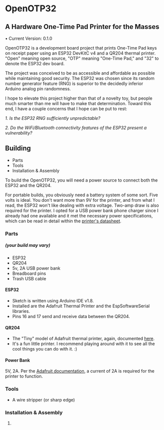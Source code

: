 # OpenOTP32
## A Hardware One-Time Pad Printer for the Masses

• Current Version: 0.1.0


OpenOTP32 is a development board project that prints One-Time Pad keys on receipt paper using an ESP32 DevKitC v4 and a QR204 thermal printer. "Open" meaning open source, "OTP" meaning "One-Time Pad," and "32" to denote the ESP32 dev board.

The project was conceived to be as accessible and affordable as possible while maintaining good security.
The ESP32 was chosen since its random number generator feature (RNG) is superior to the decidedly inferior Arduino analog pin randomness.

I hope to elevate this project higher than that of a novelty toy, but people much smarter than me will have to make that determination. Toward this end, I have a couple concerns that I hope can be put to rest:

*1. Is the ESP32 RNG sufficiently unpredictable?*

*2. Do the WiFi/Bluetooth connectivity features of the ESP32 present a vulnerability?*

## Building
- Parts
- Tools
- Installation & Assembly

To build the OpenOTP32, you will need a power source to connect both the ESP32 and the QR204.

For portable builds, you obviously need a battery system of some sort. Five volts is ideal. You don't want more than 9V for the printer, and from what I read, the ESP32 won't like dealing with extra voltage. Two-amp draw is also required for the printer. I opted for a USB power bank phone charger since I already had one available and it met the necessary power specifications, which can be read in detail within the [printer's datasheet](https://cdn-learn.adafruit.com/downloads/pdf/mini-thermal-receipt-printer.pdf).

### Parts
##### (your build may vary)
- ESP32
- QR204
- 5v, 2A USB power bank
- Breadboard pins
- Trash USB cable

#### ESP32
- Sketch is written using Arduino IDE v1.8.
- Installed are the Adafruit Thermal Printer and the EspSoftwareSerial libraries.
- Pins 16 and 17 send and receive data between the QR204.

#### QR204
- The "Tiny" model of Adafruit thermal printer, again, documented [here](https://cdn-learn.adafruit.com/downloads/pdf/mini-thermal-receipt-printer.pdf).
- It's a fun little printer. I recommend playing around with it to see all the cool things you can do with it. :)

#### Power Bank
5V, 2A. Per the [Adafruit documentation](https://cdn-learn.adafruit.com/downloads/pdf/mini-thermal-receipt-printer.pdf), a current of 2A is required for the printer to function.

### Tools
- A wire stripper (or sharp edge)

### Installation & Assembly
1. 